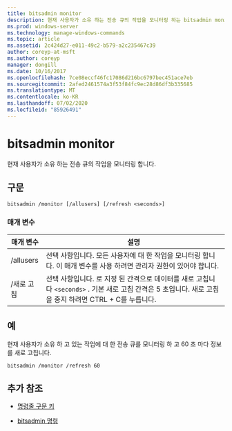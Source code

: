 ```yaml
---
title: bitsadmin monitor
description: 현재 사용자가 소유 하는 전송 큐의 작업을 모니터링 하는 bitsadmin monitor 명령에 대 한 참조 문서입니다.
ms.prod: windows-server
ms.technology: manage-windows-commands
ms.topic: article
ms.assetid: 2c424d27-e011-49c2-b579-a2c235467c39
author: coreyp-at-msft
ms.author: coreyp
manager: dongill
ms.date: 10/16/2017
ms.openlocfilehash: 7ce08eccf46fc17086d216bc6797bec451ace7eb
ms.sourcegitcommit: 2afed2461574a3f53f84fc9ec28d86df3b335685
ms.translationtype: MT
ms.contentlocale: ko-KR
ms.lasthandoff: 07/02/2020
ms.locfileid: "85926491"
---
```

# <a name="bitsadmin-monitor"></a>bitsadmin monitor

현재 사용자가 소유 하는 전송 큐의 작업을 모니터링 합니다.

## <a name="syntax"></a>구문

```
bitsadmin /monitor [/allusers] [/refresh <seconds>]
```

### <a name="parameters"></a>매개 변수

| 매개 변수 | 설명 |
| -------------- | -------------- |
| /allusers | 선택 사항입니다. 모든 사용자에 대 한 작업을 모니터링 합니다. 이 매개 변수를 사용 하려면 관리자 권한이 있어야 합니다. |
| /새로 고침 | 선택 사항입니다. 로 지정 된 간격으로 데이터를 새로 고칩니다 `<seconds>` . 기본 새로 고침 간격은 5 초입니다. 새로 고침을 중지 하려면 CTRL + C를 누릅니다. |

## <a name="examples"></a>예

현재 사용자가 소유 하 고 있는 작업에 대 한 전송 큐를 모니터링 하 고 60 초 마다 정보를 새로 고칩니다.

```
bitsadmin /monitor /refresh 60
```

## <a name="additional-references"></a>추가 참조

- [명령줄 구문 키](command-line-syntax-key.md)

- [bitsadmin 명령](bitsadmin.md)
